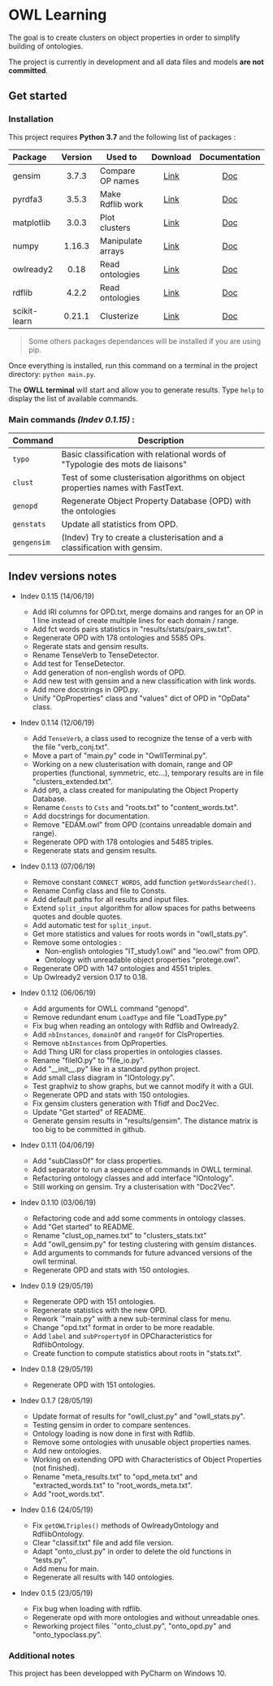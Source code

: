 # OWL Learning
The goal is to create clusters on object properties in order to simplify building of ontologies.

The project is currently in development and all data files and models **are not committed**.


## Get started
### Installation

This project requires **Python 3.7** and the following list of packages : 

Package | Version | Used to | Download | Documentation
:--- | :---: | --- | :---: | :---:
gensim | 3.7.3 | Compare OP names | [Link](https://pypi.org/project/gensim/) | [Doc](https://www.pydoc.io/pypi/gensim-3.2.0/autoapi/models/word2vec/index.html)
pyrdfa3 | 3.5.3 | Make Rdflib work | [Link](https://pypi.org/project/pyRdfa/) | [Doc](https://rdflib.readthedocs.io/en/stable/apidocs/rdflib.plugins.parsers.pyRdfa.html)
matplotlib | 3.0.3 | Plot clusters | [Link](https://pypi.org/project/matplotlib/) | [Doc](https://matplotlib.org/3.1.0/contents.html)
numpy | 1.16.3 | Manipulate arrays | [Link](https://pypi.org/project/numpy/) | [Doc](https://docs.scipy.org/doc/numpy/)
owlready2 | 0.18 | Read ontologies | [Link](https://pypi.org/project/Owlready2/) | [Doc](https://pythonhosted.org/Owlready2/)
rdflib | 4.2.2 | Read ontologies | [Link](https://pypi.org/project/rdflib/) | [Doc](https://rdflib.readthedocs.io/en/stable/)
scikit-learn | 0.21.1 | Clusterize | [Link](https://pypi.org/project/scikit-learn/) | [Doc](https://scikit-learn.org/stable/documentation.html)

> Some others packages dependances will be installed if you are using pip.

Once everything is installed, run this command on a terminal in the project directory:
```python main.py```.

The **OWLL terminal** will start and allow you to generate results. 
Type ```help``` to display the list of available commands.

### Main commands *(Indev 0.1.15)* :

Command | Description
--- | ---
```typo``` | Basic classification with relational words of "Typologie des mots de liaisons"
```clust``` | Test of some clusterisation algorithms on object properties names with FastText.
```genopd``` | Regenerate Object Property Database (OPD) with the ontologies
```genstats``` | Update all statistics from OPD.
```gengensim``` | (Indev) Try to create a clusterisation and a classification with gensim.

## Indev versions notes
* Indev 0.1.15 (14/06/19)
  * Add IRI columns for OPD.txt, merge domains and ranges for an OP in 1 line instead of create multiple lines for each domain / range.
  * Add fct words pairs statistics in "results/stats/pairs_sw.txt".
  * Regenerate OPD with 178 ontologies and 5585 OPs.
  * Regerate stats and gensim results.
  * Rename TenseVerb to TenseDetector.
  * Add test for TenseDetector.
  * Add generation of non-english words of OPD.
  * Add new test with gensim and a new classification with link words.
  * Add more docstrings in OPD.py.
  * Unify "OpProperties" class and "values" dict of OPD in "OpData" class.
  
* Indev 0.1.14 (12/06/19)
  * Add ```TenseVerb```, a class used to recognize the tense of a verb with the file "verb_conj.txt".
  * Move a part of "main.py" code in "OwllTerminal.py".
  * Working on a new clusterisation with domain, range and OP properties (functional, symmetric, etc...), temporary results are in file "clusters_extended.txt".
  * Add ```OPD```, a class created for manipulating the Object Property Database.
  * Rename ```Consts``` to ```Csts``` and "roots.txt" to "content_words.txt".
  * Add docstrings for documentation.
  * Remove "EDAM.owl" from OPD (contains unreadable domain and range).
  * Regenerate OPD with 178 ontologies and 5485 triples.
  * Regenerate stats and gensim results.
  
* Indev 0.1.13 (07/06/19)
  * Remove constant ```CONNECT_WORDS```, add function ```getWordsSearched()```.
  * Rename Config class and file to Consts.
  * Add default paths for all results and input files.
  * Extend ```split_input``` algorithm for allow spaces for paths betweens quotes and double quotes.
  * Add automatic test for ```split_input```.
  * Get more statistics and values for roots words in "owll_stats.py".
  * Remove some ontologies :
    * Non-english ontologies "IT_study1.owl" and "leo.owl" from OPD.
    * Ontology with unreadable object properties "protege.owl". 
  * Regenerate OPD with 147 ontologies and 4551 triples.
  * Up Owlready2 version 0.17 to 0.18.

* Indev 0.1.12 (06/06/19)
  * Add arguments for OWLL command "genopd".
  * Remove redundant enum ```LoadType``` and file "LoadType.py"
  * Fix bug when reading an ontology with Rdflib and Owlready2.
  * Add ```nbInstances```, ```domainOf``` and ```rangeOf``` for ClsProperties.
  * Remove ```nbInstances``` from OpProperties.
  * Add Thing URI for class properties in ontologies classes.
  * Rename "fileIO.py" to "file_io.py".
  * Add "\_\_init\_\_.py" like in a standard python project.
  * Add small class diagram in "IOntology.py".
  * Test graphviz to show graphs, but we cannot modify it with a GUI.
  * Regenerate OPD and stats with 150 ontologies.
  * Fix gensim clusters generation with Tfidf and Doc2Vec.
  * Update "Get started" of README.
  * Generate gensim results in "results/gensim". The distance matrix is too big to be committed in github.

* Indev 0.1.11 (04/06/19)
  * Add "subClassOf" for class properties.
  * Add separator to run a sequence of commands in OWLL terminal.
  * Refactoring ontology classes and add interface "IOntology".
  * Still working on gensim. Try a clusterisation with "Doc2Vec".

* Indev 0.1.10 (03/06/19)
  * Refactoring code and add some comments in ontology classes.
  * Add "Get started" to README.
  * Rename "clust_op_names.txt" to "clusters_stats.txt"
  * Add "owll_gensim.py" for testing clustering with gensim distances.
  * Add arguments to commands for future advanced versions of the owll terminal.
  * Regenerate OPD and stats with 150 ontologies.

* Indev 0.1.9 (29/05/19)
  * Regenerate OPD with 151 ontologies.
  * Regenerate statistics with the new OPD.
  * Rework `"main.py" with a new sub-terminal class for menu.
  * Change "opd.txt" format in order to be more readable.
  * Add ```label``` and ```subPropertyOf``` in OPCharacteristics for RdflibOntology.
  * Create function to compute statistics about roots in "stats.txt".

* Indev 0.1.8 (29/05/19)
  * Regenerate OPD with 151 ontologies.
  
* Indev 0.1.7 (28/05/19)
  * Update format of results for "owll_clust.py" and "owll_stats.py".
  * Testing gensim in order to compare sentences.
  * Ontology loading is now done in first with Rdflib.
  * Remove some ontologies with unusable object properties names.
  * Add new ontologies.
  * Working on extending OPD with Characteristics of Object Properties (not finished).
  * Rename "meta_results.txt" to "opd_meta.txt" and "extracted_words.txt" to "root_words_meta.txt".
  * Add "root_words.txt".

* Indev 0.1.6 (24/05/19)
  * Fix ```getOWLTriples()``` methods of OwlreadyOntology and RdflibOntology.
  * Clear "classif.txt" file and add file version.
  * Adapt "onto_clust.py" in order to delete the old functions in "tests.py".
  * Add menu for main.
  * Regenerate all results with 140 ontologies.
  
* Indev 0.1.5 (23/05/19) 
  * Fix bug when loading with rdflib. 
  * Regenerate opd with more ontologies and without unreadable ones.
  * Reworking project files `"onto_clust.py", "onto_opd.py" and "onto_typoclass.py".

### Additional notes
This project has been developped with PyCharm on Windows 10.
